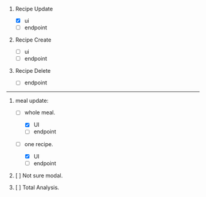 1. Recipe Update

   - [x] ui
   - [ ] endpoint

2. Recipe Create

   - [ ] ui
   - [ ] endpoint

3. Recipe Delete

   - [ ] endpoint

<hr>

1. meal update:

   - [ ] whole meal.

     - [x] UI
     - [ ] endpoint

   - [ ] one recipe.
     - [x] UI
     - [ ] endpoint

2. [ ] Not sure modal.

3. [ ] Total Analysis.
